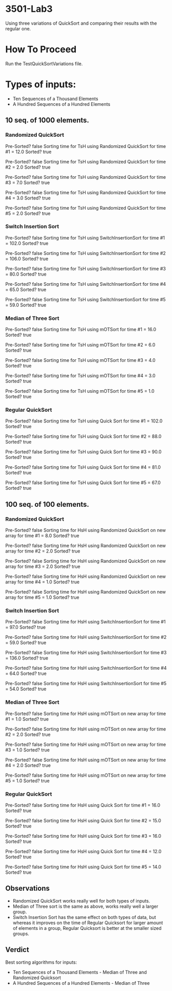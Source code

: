 # 3501-Lab3

Using three variations of QuickSort and comparing their results with the regular one.

# How To Proceed

Run the TestQuickSortVariations file.

# Types of inputs:

- Ten Sequences of a Thousand Elements
- A Hundred Sequences of a Hundred Elements

## 10 seq. of 1000 elements.

### Randomized QuickSort 

Pre-Sorted? false
Sorting time for TsH using Randomized QuickSort for time #1 = 12.0
Sorted? true

Pre-Sorted? false
Sorting time for TsH using Randomized QuickSort for time #2 = 2.0
Sorted? true

Pre-Sorted? false
Sorting time for TsH using Randomized QuickSort for time #3 = 7.0
Sorted? true

Pre-Sorted? false
Sorting time for TsH using Randomized QuickSort for time #4 = 3.0
Sorted? true

Pre-Sorted? false
Sorting time for TsH using Randomized QuickSort for time #5 = 2.0
Sorted? true

### Switch Insertion Sort

Pre-Sorted? false
Sorting time for TsH using SwitchInsertionSort for time #1 = 102.0
Sorted? true

Pre-Sorted? false
Sorting time for TsH using SwitchInsertionSort for time #2 = 106.0
Sorted? true

Pre-Sorted? false
Sorting time for TsH using SwitchInsertionSort for time #3 = 80.0
Sorted? true

Pre-Sorted? false
Sorting time for TsH using SwitchInsertionSort for time #4 = 65.0
Sorted? true

Pre-Sorted? false
Sorting time for TsH using SwitchInsertionSort for time #5 = 59.0
Sorted? true

### Median of Three Sort

Pre-Sorted? false
Sorting time for TsH using mOTSort for time #1 = 16.0
Sorted? true

Pre-Sorted? false
Sorting time for TsH using mOTSort for time #2 = 6.0
Sorted? true

Pre-Sorted? false
Sorting time for TsH using mOTSort for time #3 = 4.0
Sorted? true

Pre-Sorted? false
Sorting time for TsH using mOTSort for time #4 = 3.0
Sorted? true

Pre-Sorted? false
Sorting time for TsH using mOTSort for time #5 = 1.0
Sorted? true

### Regular QuickSort

Pre-Sorted? false
Sorting time for TsH using Quick Sort for time #1 = 102.0
Sorted? true

Pre-Sorted? false
Sorting time for TsH using Quick Sort for time #2 = 88.0
Sorted? true

Pre-Sorted? false
Sorting time for TsH using Quick Sort for time #3 = 90.0
Sorted? true

Pre-Sorted? false
Sorting time for TsH using Quick Sort for time #4 = 81.0
Sorted? true

Pre-Sorted? false
Sorting time for TsH using Quick Sort for time #5 = 67.0
Sorted? true

## 100 seq. of 100 elements.

### Randomized QuickSort

Pre-Sorted? false
Sorting time for HsH using Randomized QuickSort on new array for time #1 = 8.0
Sorted? true

Pre-Sorted? false
Sorting time for HsH using Randomized QuickSort on new array for time #2 = 2.0
Sorted? true

Pre-Sorted? false
Sorting time for HsH using Randomized QuickSort on new array for time #3 = 2.0
Sorted? true

Pre-Sorted? false
Sorting time for HsH using Randomized QuickSort on new array for time #4 = 1.0
Sorted? true

Pre-Sorted? false
Sorting time for HsH using Randomized QuickSort on new array for time #5 = 1.0
Sorted? true

### Switch Insertion Sort

Pre-Sorted? false
Sorting time for HsH using SwitchInsertionSort for time #1 = 97.0
Sorted? true

Pre-Sorted? false
Sorting time for HsH using SwitchInsertionSort for time #2 = 59.0
Sorted? true

Pre-Sorted? false
Sorting time for HsH using SwitchInsertionSort for time #3 = 136.0
Sorted? true

Pre-Sorted? false
Sorting time for HsH using SwitchInsertionSort for time #4 = 64.0
Sorted? true

Pre-Sorted? false
Sorting time for HsH using SwitchInsertionSort for time #5 = 54.0
Sorted? true

### Median of Three Sort

Pre-Sorted? false
Sorting time for HsH using mOTSort on new array for time #1 = 1.0
Sorted? true

Pre-Sorted? false
Sorting time for HsH using mOTSort on new array for time #2 = 2.0
Sorted? true

Pre-Sorted? false
Sorting time for HsH using mOTSort on new array for time #3 = 1.0
Sorted? true

Pre-Sorted? false
Sorting time for HsH using mOTSort on new array for time #4 = 2.0
Sorted? true

Pre-Sorted? false
Sorting time for HsH using mOTSort on new array for time #5 = 1.0
Sorted? true

### Regular QuickSort

Pre-Sorted? false
Sorting time for HsH using Quick Sort for time #1 = 16.0
Sorted? true

Pre-Sorted? false
Sorting time for HsH using Quick Sort for time #2 = 15.0
Sorted? true

Pre-Sorted? false
Sorting time for HsH using Quick Sort for time #3 = 16.0
Sorted? true

Pre-Sorted? false
Sorting time for HsH using Quick Sort for time #4 = 12.0
Sorted? true

Pre-Sorted? false
Sorting time for HsH using Quick Sort for time #5 = 14.0
Sorted? true

## Observations

- Randomized QuickSort works really well for both types of inputs.
- Median of Three sort is the same as above, works really well a larger group.
- Switch Insertion Sort has the same effect on both types of data, but whereas it improves on the time of Regular Quicksort for larger amount of elements in a group, Regular Quicksort is better at the smaller sized groups.

## Verdict

Best sorting algorithms for inputs:

- Ten Sequences of a Thousand Elements - Median of Three and Randomized Quicksort
- A Hundred Sequences of a Hundred Elements - Median of Three
